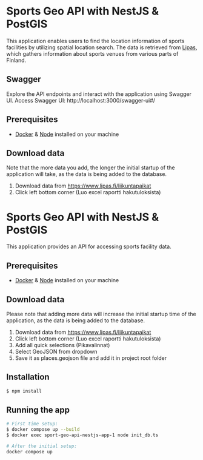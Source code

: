 

# Sports Geo API with NestJS & PostGIS
This application enables users to find the location information of sports facilities by utilizing spatial location search. The data is retrieved from [Lipas], which gathers information about sports venues from various parts of Finland.

## Swagger

Explore the API endpoints and interact with the application using Swagger UI.
Access Swagger UI: http://localhost:3000/swagger-ui#/
## Prerequisites
- [Docker] & [Node] installed on your machine

## Download data

Note that the more data you add, the longer the initial startup of the application will take, as the data is being added to the database. 

1. Download data from https://www.lipas.fi/liikuntapaikat
2. Click left bottom corner (Luo excel raportti hakutuloksista) 


# Sports Geo API with NestJS & PostGIS
This application provides an API for accessing sports facility data.

## Prerequisites
- [Docker] & [Node] installed on your machine


## Download data

Please note that adding more data will increase the initial startup time of the application, as the data is being added to the database. 

1. Download data from https://www.lipas.fi/liikuntapaikat
2. Click left bottom corner (Luo excel raportti hakutuloksista) 
3. Add all quick selections (Pikavalinnat)
4. Select GeoJSON from dropdown
5. Save it as places.geojson file and add it in project root folder

## Installation

```bash
$ npm install
```

## Running the app

```bash
# First time setup:
$ docker compose up --build
$ docker exec sport-geo-api-nestjs-app-1 node init_db.ts 

# After the initial setup:
docker compose up
```



   [Docker]: <https://docs.docker.com/get-docker/>
   [Node]: <https://nodejs.org/en/download>
   [Lipas]: <https://www.lipas.fi/etusivu>